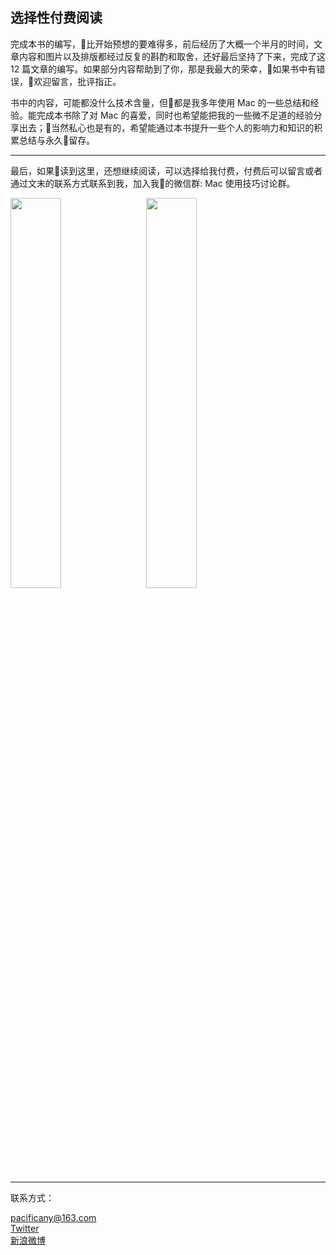 ## 选择性付费阅读

完成本书的编写，比开始预想的要难得多，前后经历了大概一个半月的时间，文章内容和图片以及排版都经过反复的斟酌和取舍，还好最后坚持了下来，完成了这 12 篇文章的编写。如果部分内容帮助到了你，那是我最大的荣幸，如果书中有错误，欢迎留言，批评指正。

书中的内容，可能都没什么技术含量，但都是我多年使用 Mac 的一些总结和经验。能完成本书除了对 Mac 的喜爱，同时也希望能把我的一些微不足道的经验分享出去；当然私心也是有的，希望能通过本书提升一些个人的影响力和知识的积累总结与永久留存。

<HR style="height:1px" />

最后，如果读到这里，还想继续阅读，可以选择给我付费，付费后可以留言或者通过文末的联系方式联系到我，加入我的微信群: Mac 使用技巧讨论群。

<div>
<img src="http://img.xiaobotalk.cn/pay/wechat_pay_29.png" width="40%" style="display:inline"/>&nbsp;&nbsp;&nbsp;&nbsp;<img src="http://img.xiaobotalk.cn/pay/ali_pay_29.png" width="40%" style="display:inline;"/>
</div>

<HR style="height:1px" />

联系方式：

pacificany@163.com <br/>
[Twitter](https://twitter.com/caoxiaoboo)<br/>
[新浪微博](https://weibo.com/u/6535698888)<br/>
